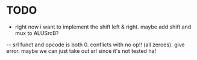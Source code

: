 TODO
===========
- right now i want to implement the shift left & right. maybe add shift and mux to ALUSrcB?

-- srl funct and opcode is both 0. conflicts with no op!! (all zeroes). give error. maybe we can just take out srl since it's not tested ha!